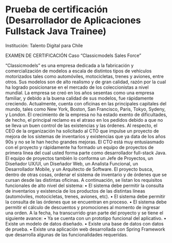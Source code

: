 # Prueba de certificación (Desarrollador de Aplicaciones Fullstack Java Trainee)
Institución: Talento Digital para Chile

EXAMEN DE CERTIFICACIÓN
Caso “Classicmodels Sales Force”

“Classicmodels” es una empresa dedicada a la fabricación y comercialización de modelos a escala
de distintos tipos de vehículos motorizados tales como automóviles, motocicletas, trenes y aviones,
entre otros. Sus modelos son de alto realismo y de gran calidad, razón por la cual ha logrado
posicionarse en el mercado de los coleccionistas a nivel mundial.
La empresa se creó en los años sesentas como una empresa familiar, y debido a la buena calidad de
sus modelos, fue rápidamente creciendo. Actualmente, cuenta con oficinas en las principales
capitales del mundo, tales como New York, Boston, San Francisco, Paris, Tokyo, Sydeny, y London.
El crecimiento de la empresa no ha estado exento de dificultades, de hecho, el principal reclamo es
el atraso en los pedidos debido a que no se lleva un buen control de las existencias y las órdenes. Al
respecto, el CEO de la organización ha solicitado al CTO que impulse un proyecto de mejora de los
sistemas de inventarios y existencias que ya data de los años 90s y no se le han hecho grandes
mejoras.
El CTO está muy entusiasmado con el proyecto y rápidamente ha formado un equipo de proyectos
de primera línea del cual usted forma parte como desarrollador full-stack Java. El equipo de
proyectos también lo conforma un Jefe de Proyectos, un Diseñador UX/UI, un Diseñador Web, un
Analista Funcional, un Desarrollador Mobile, y un Arquitecto de Software.
El proyecto busca, dentro de otras cosas, ordenar el sistema de inventario y de órdenes que se
cursan desde las distintas oficinas. A continuación, se listan los requisitos funcionales de alto nivel
del sistema:
• El sistema debe permitir la consulta de inventarios y existencia de los productos de las
distintas líneas (automóviles, motocicletas, trenes, aviones, etc).
• El sistema debe permitir la consulta de las órdenes que se encuentran en proceso.
• El sistema debe permitir el cálculo de descuentos y promociones al momento de ingresar
una orden.
A la fecha, ha transcurrido gran parte del proyecto y se tiene el siguiente avance:
• Ya se cuenta con un prototipo funcional del aplicativo.
• Existe un modelo de datos diseñado.
• Existe una base de datos con datos de prueba.
• Existe una aplicación web desarrollada con Spring Framework que desarrolla algunas de
las funcionalidades requeridas.
